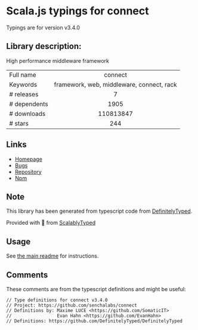 
# Scala.js typings for connect

Typings are for version v3.4.0

 ## Library description:
High performance middleware framework

|                    |                 |
| ------------------ | :-------------: |
| Full name          | connect |
| Keywords           | framework, web, middleware, connect, rack |
| # releases         | 7 |
| # dependents       | 1905 |
| # downloads        | 110813847 |
| # stars            | 244 |

## Links
- [Homepage](https://github.com/senchalabs/connect#readme)
- [Bugs](https://github.com/senchalabs/connect/issues)
- [Repository](https://github.com/senchalabs/connect)
- [Npm](https://www.npmjs.com/package/connect)
    


## Note
This library has been generated from typescript code from [DefinitelyTyped](https://definitelytyped.org).

Provided with :purple_heart: from [ScalablyTyped](https://github.com/oyvindberg/ScalablyTyped)

## Usage
See [the main readme](../../readme.md) for instructions.

## Comments

These comments are from the typescript definitions and might be useful:
```
// Type definitions for connect v3.4.0
// Project: https://github.com/senchalabs/connect
// Definitions by: Maxime LUCE <https://github.com/SomaticIT>
//                 Evan Hahn <https://github.com/EvanHahn>
// Definitions: https://github.com/DefinitelyTyped/DefinitelyTyped

```

